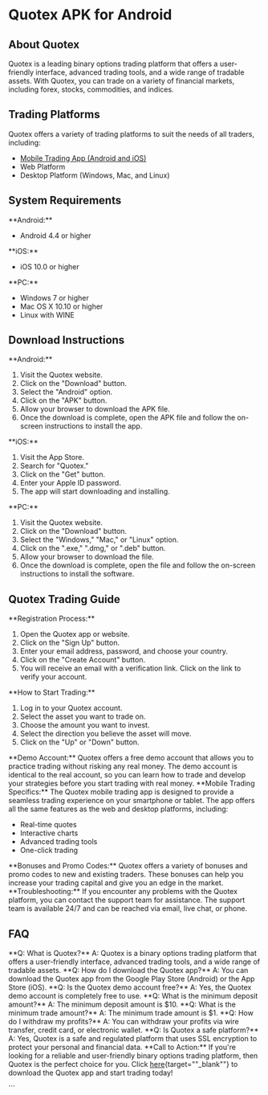 # Quotex APK for Android

## About Quotex

Quotex is a leading binary options trading platform that offers a
user-friendly interface, advanced trading tools, and a wide range of
tradable assets. With Quotex, you can trade on a variety of financial
markets, including forex, stocks, commodities, and indices.

## Trading Platforms

Quotex offers a variety of trading platforms to suit the needs of all
traders, including:

-   [Mobile Trading App (Android and
    iOS)](\%22https://traff.sbs/quotexonelink\%22)
-   Web Platform
-   Desktop Platform (Windows, Mac, and Linux)

## System Requirements

\*\*Android:\*\*

-   Android 4.4 or higher

\*\*iOS:\*\*

-   iOS 10.0 or higher

\*\*PC:\*\*

-   Windows 7 or higher
-   Mac OS X 10.10 or higher
-   Linux with WINE

## Download Instructions

\*\*Android:\*\*

1.  Visit the Quotex website.
2.  Click on the "Download" button.
3.  Select the "Android" option.
4.  Click on the "APK" button.
5.  Allow your browser to download the APK file.
6.  Once the download is complete, open the APK file and follow the
    on-screen instructions to install the app.

\*\*iOS:\*\*

1.  Visit the App Store.
2.  Search for "Quotex."
3.  Click on the "Get" button.
4.  Enter your Apple ID password.
5.  The app will start downloading and installing.

\*\*PC:\*\*

1.  Visit the Quotex website.
2.  Click on the "Download" button.
3.  Select the "Windows," "Mac," or "Linux" option.
4.  Click on the ".exe," ".dmg," or ".deb" button.
5.  Allow your browser to download the file.
6.  Once the download is complete, open the file and follow the
    on-screen instructions to install the software.

## Quotex Trading Guide

\*\*Registration Process:\*\*

1.  Open the Quotex app or website.
2.  Click on the "Sign Up" button.
3.  Enter your email address, password, and choose your country.
4.  Click on the "Create Account" button.
5.  You will receive an email with a verification link. Click on the
    link to verify your account.

\*\*How to Start Trading:\*\*

1.  Log in to your Quotex account.
2.  Select the asset you want to trade on.
3.  Choose the amount you want to invest.
4.  Select the direction you believe the asset will move.
5.  Click on the "Up" or "Down" button.

\*\*Demo Account:\*\* Quotex offers a free demo account that allows you
to practice trading without risking any real money. The demo account is
identical to the real account, so you can learn how to trade and develop
your strategies before you start trading with real money. \*\*Mobile
Trading Specifics:\*\* The Quotex mobile trading app is designed to
provide a seamless trading experience on your smartphone or tablet. The
app offers all the same features as the web and desktop platforms,
including:

-   Real-time quotes
-   Interactive charts
-   Advanced trading tools
-   One-click trading

\*\*Bonuses and Promo Codes:\*\* Quotex offers a variety of bonuses and
promo codes to new and existing traders. These bonuses can help you
increase your trading capital and give you an edge in the market.
\*\*Troubleshooting:\*\* If you encounter any problems with the Quotex
platform, you can contact the support team for assistance. The support
team is available 24/7 and can be reached via email, live chat, or
phone.

## FAQ

\*\*Q: What is Quotex?\*\* A: Quotex is a binary options trading
platform that offers a user-friendly interface, advanced trading tools,
and a wide range of tradable assets. \*\*Q: How do I download the Quotex
app?\*\* A: You can download the Quotex app from the Google Play Store
(Android) or the App Store (iOS). \*\*Q: Is the Quotex demo account
free?\*\* A: Yes, the Quotex demo account is completely free to use.
\*\*Q: What is the minimum deposit amount?\*\* A: The minimum deposit
amount is \$10. \*\*Q: What is the minimum trade amount?\*\* A: The
minimum trade amount is \$1. \*\*Q: How do I withdraw my profits?\*\* A:
You can withdraw your profits via wire transfer, credit card, or
electronic wallet. \*\*Q: Is Quotex a safe platform?\*\* A: Yes, Quotex
is a safe and regulated platform that uses SSL encryption to protect
your personal and financial data. \*\*Call to Action:\*\* If you\'re
looking for a reliable and user-friendly binary options trading
platform, then Quotex is the perfect choice for you. Click
[here](\%22https://traff.sbs/quotexonelink\%22){target=""_blank""}
to download the Quotex app and start trading today!

\`\`\`

